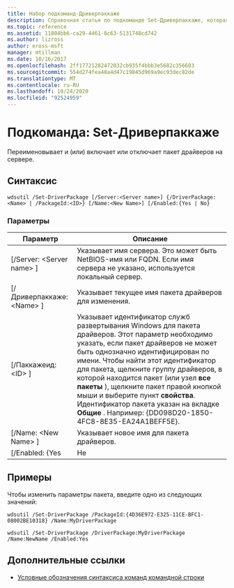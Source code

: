 ```yaml
---
title: Набор подкоманд-Дриверпаккаже
description: Справочная статья по подкоманде Set-Дриверпаккаже, которая переименовывает и/или включает или отключает пакет драйверов на сервере.
ms.topic: reference
ms.assetid: 11804bb6-ca29-4461-8c63-5131748cd742
ms.author: lizross
author: eross-msft
manager: mtillman
ms.date: 10/16/2017
ms.openlocfilehash: 2ff17721282472032cb935f4bbb3e5682c356603
ms.sourcegitcommit: 554d274fea48a4d47c19845d969a9ec93dec82de
ms.translationtype: MT
ms.contentlocale: ru-RU
ms.lasthandoff: 10/24/2020
ms.locfileid: "92524959"
---
```

# <a name="subcommand-set-driverpackage"></a>Подкоманда: Set-Дриверпаккаже

Переименовывает и (или) включает или отключает пакет драйверов на сервере.

## <a name="syntax"></a>Синтаксис

```
wdsutil /Set-DriverPackage [/Server:<Server name>] {/DriverPackage:<Name> | /PackageId:<ID>} [/Name:<New Name>] [/Enabled:{Yes | No}
```

### <a name="parameters"></a>Параметры

|        Параметр         |                                                                                                                                                                                                               Описание                                                                                                                                                                                                                |
|--------------------------|------------------------------------------------------------------------------------------------------------------------------------------------------------------------------------------------------------------------------------------------------------------------------------------------------------------------------------------------------------------------------------------------------------------------------------------|
| [/Server: \<Server name> ] |                                                                                                                                                 Указывает имя сервера. Это может быть NetBIOS-имя или FQDN. Если имя сервера не указано, используется локальный сервер.                                                                                                                                                 |
| [/Дриверпаккаже: \<Name> ] |                                                                                                                                                                                       Указывает текущее имя пакета драйверов для изменения.                                                                                                                                                                                        |
|    [/Паккажеид: \<ID> ]    | Указывает идентификатор служб развертывания Windows для пакета драйверов. Этот параметр необходимо указать, если пакет драйверов не может быть однозначно идентифицирован по имени. Чтобы найти этот идентификатор для пакета, щелкните группу драйверов, в которой находится пакет (или узел **все пакеты** ), щелкните пакет правой кнопкой мыши и выберите пункт **свойства**. Идентификатор пакета указан на вкладке **Общие** . Например: {DD098D20-1850-4FC8-8E35-EA24A1BEFF5E}. |
|   [/Name: \<New Name> ]    |                                                                                                                                                                                              Указывает новое имя для пакета драйверов.                                                                                                                                                                                              |
|      [/Enabled: {Yes      |                                                                                                                                                                                                                   Не                                                                                                                                                                                                                    |

## <a name="examples"></a>Примеры

Чтобы изменить параметры пакета, введите одно из следующих значений:
```
wdsutil /Set-DriverPackage /PackageId:{4D36E972-E325-11CE-BFC1-08002BE10318} /Name:MyDriverPackage
```
```
wdsutil /Set-DriverPackage /DriverPackage:MyDriverPackage /Name:NewName /Enabled:Yes
```

## <a name="additional-references"></a>Дополнительные ссылки

- [Условные обозначения синтаксиса команд командной строки](command-line-syntax-key.md)